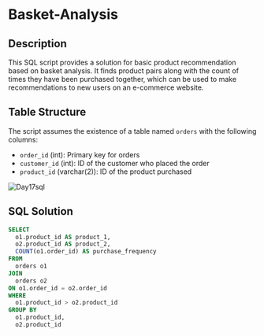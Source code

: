 # Basket-Analysis

## Description
This SQL script provides a solution for basic product recommendation based on basket analysis. It finds product pairs along with the count of times they have been purchased together,
which can be used to make recommendations to new users on an e-commerce website.

## Table Structure
The script assumes the existence of a table named `orders` with the following columns:
- `order_id` (int): Primary key for orders
- `customer_id` (int): ID of the customer who placed the order
- `product_id` (varchar(2)): ID of the product purchased

![Day17sql](https://github.com/bhumikadata/Basket-Analysis/assets/131578649/93c30e3d-2d2f-46b6-b449-6251b5ab7055)


## SQL Solution
```sql
SELECT
  o1.product_id AS product_1,
  o2.product_id AS product_2,
  COUNT(o1.order_id) AS purchase_frequency
FROM 
  orders o1
JOIN
  orders o2
ON o1.order_id = o2.order_id
WHERE 
  o1.product_id > o2.product_id    
GROUP BY 
  o1.product_id,
  o2.product_id 
